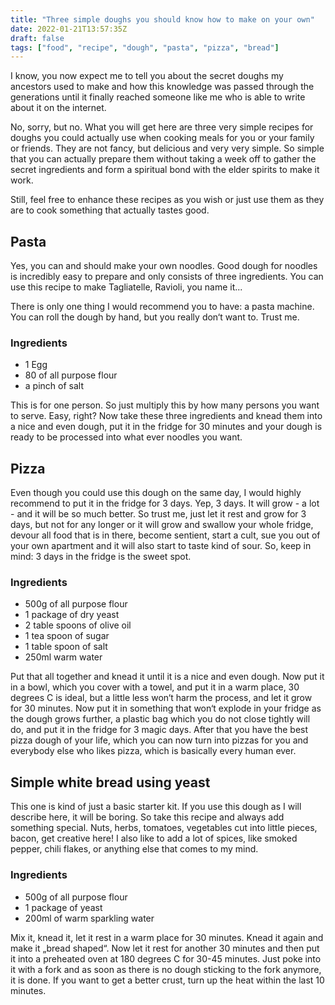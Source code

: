 ```yaml
---
title: "Three simple doughs you should know how to make on your own"
date: 2022-01-21T13:57:35Z   
draft: false
tags: ["food", "recipe", "dough", "pasta", "pizza", "bread"]
---
```

I know, you now expect me to tell you about the secret doughs my ancestors used to make and how this knowledge was passed through the generations until it finally reached someone like me who is able to write about it on the internet.

No, sorry, but no. What you will get here are three very simple recipes for doughs you could actually use when cooking meals for you or your family or friends. They are not fancy, but delicious and very very simple. So simple that you can actually prepare them without taking a week off to gather the secret ingredients and form a spiritual bond with the elder spirits to make it work.

Still, feel free to enhance these recipes as you wish or just use them as they are to cook something that actually tastes good.

## Pasta
Yes, you can and should make your own noodles. Good dough for noodles is incredibly easy to prepare and only consists of three ingredients. You can use this recipe to make Tagliatelle, Ravioli, you name it... 

There is only one thing I would recommend you to have: a pasta machine. You can roll the dough by hand, but you really don‘t want to. Trust me.

### Ingredients 
* 1 Egg
* 80 of all purpose flour 
* a pinch of salt

This is for one person. So just multiply this by how many persons you want to serve. Easy, right? Now take these three ingredients and knead them into a nice and even dough, put it in the fridge for 30 minutes and your dough is ready to be processed into what ever noodles you want.

## Pizza
Even though you could use this dough on the same day, I would highly recommend to put it in the fridge for 3 days. Yep, 3 days. It will grow - a lot - and it will be so much better. So trust me, just let it rest and grow for 3 days, but not for any longer or it will grow and swallow your whole fridge, devour all food that is in there, become sentient, start a cult, sue you out of your own apartment and it will also start to taste kind of sour. So, keep in mind: 3 days in the fridge is the sweet spot.

### Ingredients
* 500g of all purpose flour
* 1 package of dry yeast
* 2 table spoons of olive oil
* 1 tea spoon of sugar
* 1 table spoon of salt
* 250ml warm water

Put that all together and knead it until it is a nice and even dough. Now put it in a bowl, which you cover with a towel, and put it in a warm place, 30 degrees C is ideal, but a little less won‘t harm the process, and let it grow for 30 minutes. Now put it in something that won‘t explode in your fridge as the dough grows further, a plastic bag which you do not close tightly will do, and put it in the fridge for 3 magic days. After that you have the best pizza dough of your life, which you can now turn into pizzas for you and everybody else who likes pizza, which is basically every human ever.

## Simple white bread using yeast
This one is kind of just a basic starter kit. If you use this dough as I will describe here, it will be boring. So take this recipe and always add something special. Nuts, herbs, tomatoes, vegetables cut into little pieces, bacon, get creative here! I also like to add a lot of spices, like smoked pepper, chili flakes, or anything else that comes to my mind.

### Ingredients
* 500g of all purpose flour
* 1 package of yeast
* 200ml of warm sparkling water

Mix it, knead it, let it rest in a warm place for 30 minutes. Knead it again and make it „bread shaped“. Now let it rest for another 30 minutes and then put it into a preheated oven at 180 degrees C for 30-45 minutes. Just poke into it with a fork and as soon as there is no dough sticking to the fork anymore, it is done. If you want to get a better crust, turn up the heat within the last 10 minutes.
